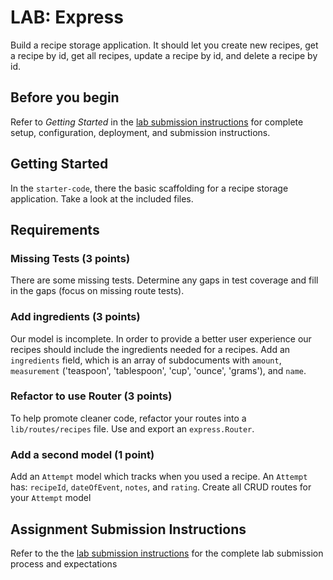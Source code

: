 # LAB: Express

Build a recipe storage application. It should let you create new recipes, get a recipe by id,
get all recipes, update a recipe by id, and delete a recipe by id.

## Before you begin

Refer to *Getting Started*  in the [lab submission instructions](../../../reference/submission-instructions/labs/README.md) for complete setup, configuration, deployment, and submission instructions.

## Getting Started

In the `starter-code`, there the basic scaffolding for a recipe storage application. Take a look at the included
files.

## Requirements

### Missing Tests (3 points)

There are some missing tests. Determine any gaps in test coverage and fill in the gaps (focus on missing route tests).

### Add ingredients (3 points)

Our model is incomplete. In order to provide a better user experience our recipes should include the ingredients
needed for a recipes. Add an `ingredients` field, which is an array of subdocuments with `amount`,
`measurement` ('teaspoon', 'tablespoon', 'cup', 'ounce', 'grams'), and `name`.

### Refactor to use Router (3 points)

To help promote cleaner code, refactor your routes into a `lib/routes/recipes` file. Use and export an
`express.Router`.

### Add a second model (1 point)

Add an `Attempt` model which tracks when you used a recipe. An `Attempt` has: `recipeId`, `dateOfEvent`,
`notes`, and `rating`. Create all CRUD routes for your `Attempt` model

## Assignment Submission Instructions
Refer to the the [lab submission instructions](../../../reference/submission-instructions/labs/README.md) for the complete lab submission process and expectations
